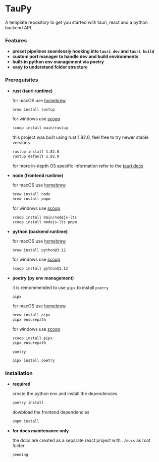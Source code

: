 # TauPy
A template repository to get you started with tauri, react and a python backend API.

### Features
- **preset pipelines seamlessly hooking into `tauri dev` and `tauri build`**
- **custom port manager to handle dev and build environments**
- **built-in python env management via poetry**
- **easy to understand folder structure**

### Prerequisites
- **rust (tauri runtime)**

    for macOS use [homebrew](https://brew.sh/)
    ```bash
    brew install rustup
    ```
    for windows use [scoop](https://scoop.sh/)
    ```bash
    scoop install main/rustup
    ```
    this project was built using rust 1.82.0, feel free to try newer stable versions
    ```bash
    rustup install 1.82.0
    rustup default 1.82.0
    ```
    for more in-depth OS specific information refer to the [tauri docs](https://tauri.app/start/prerequisites/)

- **node (frontend runtime)**

    for macOS use [homebrew](https://brew.sh/)
    ```bash
    brew install node
    brew install pnpm
    ```
    for windows use [scoop](https://scoop.sh/)
    ```bash
    scoop install main/nodejs-lts
    scoop install nodejs-lts pnpm
    ```


- **python (backend runtime)**

    for macOS use [homebrew](https://brew.sh/)
    ```bash
    brew install python@3.12
    ```
    for windows use [scoop](https://scoop.sh/)
    ```bash
    scoop install python@3.12
    ```

- **poetry (py env management)**

    it is remommended to use `pipx` to install `poetry`

    `pipx`

    for macOS use [homebrew](https://brew.sh/)
    ```bash
    brew install pipx
    pipx ensurepath
    ```
    for windows use [scoop](https://scoop.sh/)
    ```bash
    scoop install pipx
    pipx ensurepath
    ```

    `poetry`

    ```bash
    pipx install poetry
    ```

### Installation

- **required**

    create the python env and install the dependencies
    ```bash
    poetry install
    ```
    dowbload the frontend dependencies
    ```bash
    pnpm install
    ````

- **for docs maintenance only**

    the docs are created as a separate react project with `./docs` as root folder
    ```bash
    pending
    ```
    